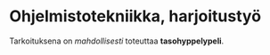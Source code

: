 # Ohjelmistotekniikka, harjoitustyö

Tarkoituksena on *mahdollisesti* toteuttaa **tasohyppelypeli**.

